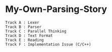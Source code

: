 # My-Own-Parsing-Story
    Track A : Lexer 
    Track B : Parser
    Track C : Parallel Thinking
    Track D : Text Format 
    Track E : Reading
    Track F : Implementation Issue (C/C++)
